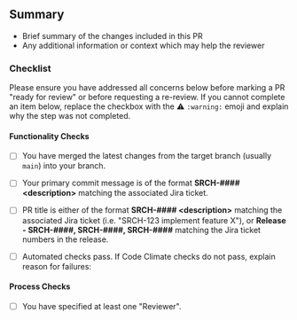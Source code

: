 ## Summary
- Brief summary of the changes included in this PR
- Any additional information or context which may help the reviewer

### Checklist
Please ensure you have addressed all concerns below before marking a PR "ready for review" or before requesting a re-review. If you cannot complete an item below, replace the checkbox with the ⚠️ `:warning:` emoji and explain why the step was not completed.

#### Functionality Checks

- [ ] You have merged the latest changes from the target branch (usually `main`) into your branch.

- [ ] Your primary commit message is of the format **SRCH-#### \<description\>** matching the associated Jira ticket.

- [ ] PR title is either of the format **SRCH-#### \<description\>** matching the associated Jira ticket (i.e. "SRCH-123 implement feature X"), or **Release - SRCH-####, SRCH-####, SRCH-####** matching the Jira ticket numbers in the release.

- [ ] Automated checks pass. If Code Climate checks do not pass, explain reason for failures:

#### Process Checks

- [ ] You have specified at least one "Reviewer".
